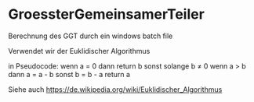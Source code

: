 # GroessterGemeinsamerTeiler
Berechnung des GGT durch ein windows batch file

Verwendet wir der Euklidischer Algorithmus

in Pseudocode:
wenn a = 0
dann return b
sonst solange b ≠ 0
wenn a > b
dann a = a - b
sonst b = b - a
return a

Siehe auch 
https://de.wikipedia.org/wiki/Euklidischer_Algorithmus
